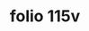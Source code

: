 ---
layout: edition
title: folio 115v
manuscript: Turin, Biblioteca Nazionale, MS N.III.19
sigla: T
iip: t115v.tif
milestone: 230
---